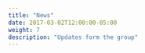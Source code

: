 ```yaml
---
title: "News"
date: 2017-03-02T12:00:00-05:00
weight: 7
description: "Updates form the group"
---
```


